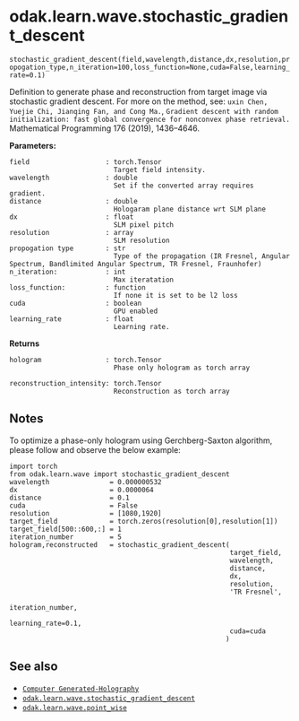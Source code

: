 # odak.learn.wave.stochastic_gradient_descent

`stochastic_gradient_descent(field,wavelength,distance,dx,resolution,propogation_type,n_iteration=100,loss_function=None,cuda=False,learning_rate=0.1)`

Definition to generate phase and reconstruction from target image via stochastic gradient descent.
For more on the method, see: `uxin Chen, Yuejie Chi, Jianqing Fan, and Cong Ma.`, `Gradient descent with random initialization: fast global convergence for nonconvex phase retrieval.` Mathematical Programming 176 (2019), 1436–4646.

**Parameters:**

    field                   : torch.Tensor
                              Target field intensity.
    wavelength              : double
                              Set if the converted array requires gradient.
    distance                : double
                              Hologaram plane distance wrt SLM plane
    dx                      : float
                              SLM pixel pitch
    resolution              : array
                              SLM resolution
    propogation type        : str
                              Type of the propagation (IR Fresnel, Angular Spectrum, Bandlimited Angular Spectrum, TR Fresnel, Fraunhofer)
    n_iteration:            : int
                              Max iteratation 
    loss_function:          : function
                              If none it is set to be l2 loss
    cuda                    : boolean
                              GPU enabled
    learning_rate           : float
                              Learning rate.

                       
**Returns**

    hologram                : torch.Tensor
                              Phase only hologram as torch array

    reconstruction_intensity: torch.Tensor
                              Reconstruction as torch array

## Notes

To optimize a phase-only hologram using Gerchberg-Saxton algorithm, please follow and observe the below example:

```
import torch
from odak.learn.wave import stochastic_gradient_descent
wavelength               = 0.000000532
dx                       = 0.0000064
distance                 = 0.1
cuda                     = False
resolution               = [1080,1920]
target_field             = torch.zeros(resolution[0],resolution[1])
target_field[500::600,:] = 1
iteration_number         = 5
hologram,reconstructed   = stochastic_gradient_descent(
                                                       target_field,
                                                       wavelength,
                                                       distance,
                                                       dx,
                                                       resolution,
                                                       'TR Fresnel',
                                                       iteration_number,
                                                       learning_rate=0.1,
                                                       cuda=cuda
                                                      )
```

## See also

* [`Computer Generated-Holography`](../../../cgh.md)
* [`odak.learn.wave.stochastic_gradient_descent`](stochastic_gradient_descent.md)
* [`odak.learn.wave.point_wise`](point_wise.md)

